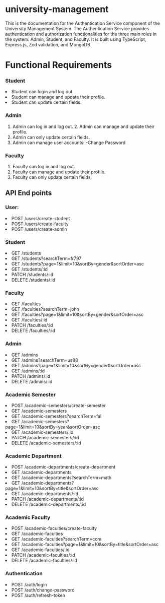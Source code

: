# university-management

This is the documentation for the Authentication Service component of the University Management System. The Authentication Service provides authentication and authorization functionalities for the three main roles in the system: Admin, Student, and Faculty. It is built using TypeScript, Express.js, Zod validation, and MongoDB.

# Functional Requirements

### Student

<li>Student can login and log out.</li>
<li>Student can manage and update their profile.</li>
<li>Student can update certain fields.</li>

### Admin

1. Admin can log in and log out. 2. Admin can manage and update their profile.
2. Admin can only update certain fields.
3. Admin can manage user accounts:
   -Change Password

### Faculty

1. Faculty can log in and log out.
2. Faculty can manage and update their profile.
3. Faculty can only update certain fields.

## API End points

### User:

<li>POST /users/create-student</li>
<li>POST /users/create-faculty</li>
<li>POST /users/create-admin</li>

### Student

<li>GET /students</li>
<li>GET /students?searchTerm=fr797</li>
<li>GET /students?page=1&limit=10&sortBy=gender&sortOrder=asc</li>
<li>GET /students/:id</li>
<li>PATCH /students/:id</li>
<li>DELETE /students/:id</li>

### Faculty

<li>GET /faculties</li>
<li>GET /faculties?searchTerm=john</li>
<li>GET /faculties?page=1&limit=10&sortBy=gender&sortOrder=asc</li>
<li>GET /faculties/:id</li>
<li>PATCH /faculties/:id</li>
<li>DELETE /faculties/:id</li>

### Admin

<li>GET /admins</li>
<li>GET /admins?searchTerm=us88</li>
<li>GET /admins?page=1&limit=10&sortBy=gender&sortOrder=asc</li>
<li>GET /admins/:id</li>
<li>PATCH /admins/:id</li>
<li>DELETE /admins/:id</li>

### Academic Semester

<li>POST /academic-semesters/create-semester</li>
<li>GET /academic-semesters</li>
<li>GET /academic-semesters?searchTerm=fal</li>
<li>GET /academic-semesters?page=1&limit=10&sortBy=year&sortOrder=asc</li>
<li>GET /academic-semesters/:id</li>
<li>PATCH /academic-semesters/:id</li>
<li>DELETE /academic-semesters/:id</li>

### Academic Department

<li>POST /academic-departments/create-department</li>
<li>GET /academic-departments</li>
<li>GET /academic-departments?searchTerm=math</li>
<li>GET /academic-departments?page=1&limit=10&sortBy=title&sortOrder=asc</li>
<li>GET /academic-departments/:id</li>
<li>PATCH /academic-departments/:id</li>
<li>DELETE /academic-departments/:id</li>

### Academic Faculty

<li>POST /academic-faculties/create-faculty</li>
<li>GET /academic-faculties</li>
<li>GET /academic-faculties?searchTerm=com</li>
<li>GET /academic-faculties?page=1&limit=10&sortBy=title&sortOrder=asc</li>
<li>GET /academic-faculties/:id</li>
<li>PATCH /academic-faculties/:id</li>
<li>DELETE /academic-faculties/:id</li>

### Authentication

<li>POST /auth/login</li>
<li>POST /auth/change-password</li>
<li>POST /auth/refresh-token</li>
